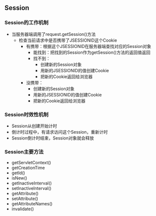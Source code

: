 ## Session

### Session的工作机制

- 当服务器端调用了request.getSession()方法
  - 检查当前请求中是否携带了JSESSIONID这个Cookie
    - 有携带：根据这个JSESSIONID在服务器端查找对应的Session对象
      - 能找到：把找到的Session作为getSession()方法的返回值返回
      - 找不到：
        - 创建新的Session对象
        - 用新的JSESSIONID的值创建Cookie
        - 把新的Cookie返回给浏览器
    - 没携带：
      - 创建新的Session对象
      - 用新的JSESSIONID的值创建Cookie
      - 把新的Cookie返回给浏览器

### Session时效性机制

- Session从创建开始计时
- 倒计时过程中，有请求访问这个Session，重新计时
- Session倒计时结束，Session对象就会释放

### Session主要方法

- getServletContext()
- getCreationTime
- getId()
- isNew()
- getInactiveInterval()
- setInactiveInterval()
- getAttribute()
- setAttribute()
- getAttributeNames()
- invalidate()